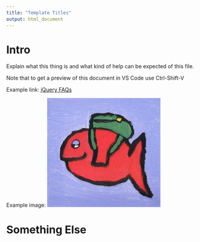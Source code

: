 ```yaml
---
title: "Template Titles"
output: html_document
---
```


# Intro
Explain what this thing is and what kind of help can be expected of this file.

Note that to get a preview of this document in VS Code use Ctrl-Shift-V

Example link: [jQuery FAQs](https://learn.jquery.com/using-jquery-core/faq/)

Example image:
![Red Fish](RedFishSmall.jpg)


# Something Else
